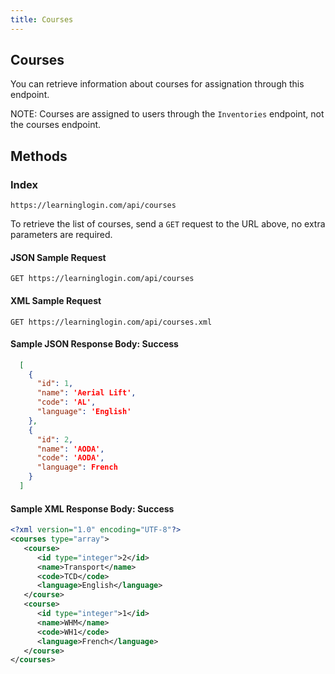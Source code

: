 ```yaml
---
title: Courses
---
```


## Courses

You can retrieve information about courses for assignation through this endpoint.

NOTE: Courses are assigned to users through the `Inventories` endpoint, not the courses endpoint.

## Methods

### Index

`https://learninglogin.com/api/courses`

To retrieve the list of courses, send a `GET` request to the URL above, no extra parameters are required.

#### JSON Sample Request

`GET https://learninglogin.com/api/courses`

#### XML Sample Request

`GET https://learninglogin.com/api/courses.xml`

#### Sample JSON Response Body: Success

~~~json
  [
    {
      "id": 1,
      "name": 'Aerial Lift',
      "code": 'AL',
      "language": 'English'
    },
    {
      "id": 2,
      "name": 'AODA',
      "code": 'AODA',
      "language": French
    }
  ]
~~~

#### Sample XML Response Body: Success

~~~xml
<?xml version="1.0" encoding="UTF-8"?>
<courses type="array">
   <course>
      <id type="integer">2</id>
      <name>Transport</name>
      <code>TCD</code>
      <language>English</language>
   </course>
   <course>
      <id type="integer">1</id>
      <name>WHM</name>
      <code>WH1</code>
      <language>French</language>
   </course>
</courses>
~~~
